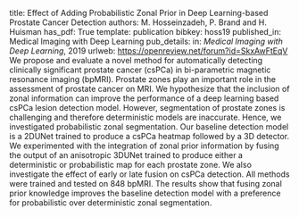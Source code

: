 title: Effect of Adding Probabilistic Zonal Prior in Deep Learning-based Prostate Cancer Detection
authors: M. Hosseinzadeh, P. Brand and H. Huisman
has_pdf: True
template: publication
bibkey: hoss19
published_in: Medical Imaging with Deep Learning
pub_details: in: <i>Medical Imaging with Deep Learning</i>, 2019
urlweb: https://openreview.net/forum?id=SkxAwFtEqV
We propose and evaluate a novel method for automatically detecting clinically significant prostate cancer (csPCa) in bi-parametric magnetic resonance imaging (bpMRI). Prostate zones play an important role in the assessment of prostate cancer on MRI. We hypothesize that the inclusion of zonal information can improve the performance of a deep learning based csPCa lesion detection model. However, segmentation of prostate zones is challenging and therefore deterministic models are inaccurate. Hence, we investigated probabilistic zonal segmentation. Our baseline detection model is a 2DUNet trained to produce a csPCa heatmap followed by a 3D detector. We experimented with the integration of zonal prior information by fusing the output of an anisotropic 3DUNet trained to produce either a deterministic or probabilistic map for each prostate zone. We also investigate the effect of early or late fusion on csPCa detection. All methods were trained and tested on 848 bpMRI. The results show that fusing zonal prior knowledge improves the baseline detection model with a preference for probabilistic over deterministic zonal segmentation.

